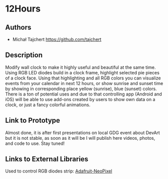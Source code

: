 # 12Hours 

## Authors
- Michał Tajchert https://github.com/tajchert

## Description
Modify wall clock to make it highly useful and beautiful at the same time. Using RGB LED diodes build in a clock frame, highlight selected pie pieces of a clock face. Using that highlighting and all RGB colors you can visualize events from your calendar in next 12 hours, or show sunrise and sunset time by showing in corresponding place yellow (sunrise), blue (sunset) colors. There is a ton of potential uses and due to that controlling app (Android and iOS) will be able to use add-ons created by users to show own data on a clock, or just a fancy colorful animations.

## Link to Prototype
Almost done, it is after first presentations on local GDG event about DevArt but it is not stable, as soon as it will be I will publish here videos, photos, and code to use. Stay tuned!

## Links to External Libraries
Used to control RGB diodes strip:
[Adafruit-NeoPixel](https://github.com/adafruit/Adafruit_NeoPixel "Adafruit-NeoPixel")

